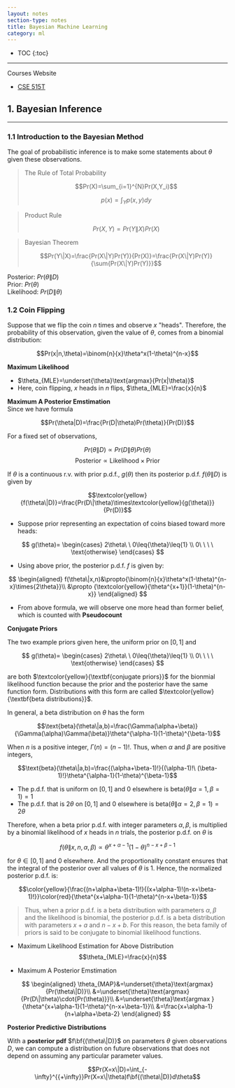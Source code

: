 ```yaml
---
layout: notes
section-type: notes
title: Bayesian Machine Learning
category: ml
---
```


* TOC
{:toc}
---

Courses Website
* [CSE 515T](https://www.cse.wustl.edu/~garnett/cse515t/fall_2019/)


## 1. Bayesian Inference
<hr>

### 1.1 Introduction to the Bayesian Method

The goal of probabilistic inference is to make some statements about $\theta$ given these observations.

> The Rule of Total Probability  
> 
> $$Pr(X)=\sum_{i=1}^{N}Pr(X,Y_i)$$
>
> $$p(x)=\int_{Y}p(x,y)dy$$

> Product Rule  
> 
> $$Pr(X,Y)=Pr(Y\|X)Pr(X)$$

> Bayesian Theorem  
> 
> $$Pr(Y\|X)=\frac{Pr(X\|Y)Pr(Y)}{Pr(X)}=\frac{Pr(X\|Y)Pr(Y)}{\sum{Pr(X\|Y)Pr(Y)}}$$

Posterior: $Pr(\theta\|D)$  
Prior: $Pr(\theta)$  
Likelihood: $Pr(D\|\theta)$  


### 1.2 Coin Flipping

Suppose that we flip the coin $n$ times and observe $x$ "heads". Therefore, the probability of this observation, given the value of $\theta$, comes from a binomial distribution:

$$Pr(x|n,\theta)=\binom{n}{x}\theta^x(1-\theta)^{n-x}$$

**Maximum Likelihood**  
* $\theta_{MLE}=\underset{\theta}\text{argmax}{Pr(x|\theta)}$  
* Here, coin flipping, $x$ heads in $n$ flips, $\theta_{MLE}=\frac{x}{n}$

**Maximum A Posterior Emstimation**  
Since we have formula

$$Pr(\theta|D)=\frac{Pr(D|\theta)Pr(\theta)}{Pr(D)}$$

For a fixed set of observations,

$$Pr(\theta\|D) \propto Pr(D\|\theta)Pr(\theta)$$
$$\text{Posterior} \propto \text{Likelihood}\times{\text{Prior}}$$

If $\theta$ is a continuous r.v. with prior p.d.f., $g(\theta)$ then its posterior p.d.f. $f(\theta\|D)$ is given by

$$\textcolor{yellow}{f(\theta\|D)}=\frac{Pr(D\|\theta)\times\textcolor{yellow}{g(\theta)}}{Pr(D)}$$

* Suppose prior representing an expectation of coins biased toward more heads:

$$
g(\theta)=
\begin{cases}
    2\theta\ \ 0\leq{\theta}\leq{1} \\
    0\ \ \ \ \text{otherwise}
\end{cases}
$$

* Using above prior, the posterior p.d.f. $f$ is given by:

$$
\begin{aligned}
f(\theta\|x,n)&\propto{\binom{n}{x}\theta^x(1-\theta)^{n-x}\times{2\theta}}\\
&\propto {\textcolor{yellow}{\theta^{x+1}}(1-\theta)^{n-x}}
\end{aligned}
$$

* From above formula, we will observe one more head than former belief, which is counted with **Pseudocount**

**Conjugate Priors**

The two example priors given here, the uniform prior on $[0,1]$ and  

$$
g(\theta)=
\begin{cases}
    2\theta\ \ 0\leq{\theta}\leq{1} \\
    0\ \ \ \ \text{otherwise}
\end{cases}
$$

are both $\textcolor{yellow}{\textbf{conjugate priors}}$ for the bionmial likelihood function because the prior and the posterior have the same function form. Distributions with this form are called $\textcolor{yellow}{\textbf{beta distributions}}$.

In general, a beta distribution on $\theta$ has the form  

$$\text{beta}(\theta\|a,b)=\frac{\Gamma(\alpha+\beta)}{\Gamma(\alpha)\Gamma(\beta)}\theta^{\alpha-1}(1-\theta)^{\beta-1}$$

When $n$ is a positive integer, $\Gamma(n)=(n-1)!$. Thus, when $\alpha$ and $\beta$ are positive integers,

$$\text{beta}(\theta\|a,b)=\frac{(\alpha+\beta-1)!}{(\alpha-1)!\ (\beta-1)!}\theta^{\alpha-1}(1-\theta)^{\beta-1}$$

* The p.d.f. that is uniform on $[0,1]$ and $0$ elsewhere is $\text{beta}(\theta\|\alpha=1,\beta=1)=1$
* The p.d.f. that is $2\theta$ on $[0,1]$ and $0$ elsewhere is $\text{beta}(\theta\|\alpha=2,\beta=1)=2\theta$

Therefore, when a beta prior p.d.f. with integer parameters $\alpha, \beta$, is multiplied by a binomial likelihood of $x$ heads in $n$ trials, the posterior p.d.f. on $\theta$ is

$$f(\theta\|x,n,\alpha,\beta) \propto \theta^{x+\alpha-1}(1-\theta)^{n-x+\beta-1}$$

for $\theta\in[0,1]$ and $0$ elsewhere. And the proportionality constant ensures that the integral of the posterior over all values of $\theta$ is $1$. Hence, the normalized posterior p.d.f. is:

$$\color{yellow}{\frac{(n+\alpha+\beta-1)!}{(x+\alpha-1)!(n-x+\beta-1)!}}\color{red}{\theta^{x+\alpha-1}(1-\theta)^{n-x+\beta-1}}$$

> Thus, when a prior p.d.f. is a beta distribution with parameters $\alpha, \beta$ and the likelihood is binomial, the posterior p.d.f. is a beta distribution with parameters $x+a$ and $n-x+b$. For this reason, the beta family of priors is said to be conjugate to binomial likelihood functions.

* Maximum Likelihood Estimation for Above Distribution
$$\theta_{MLE}=\frac{x}{n}$$

* Maximum A Posterior Emstimation

$$
\begin{aligned}
\theta_{MAP}&=\underset{\theta}\text{argmax}{Pr(\theta\|D)}\\
&=\underset{\theta}\text{argmax}{Pr(D\|\theta)\cdot{Pr(\theta)}}\\
&=\underset{\theta}\text{argmax }{\theta^{x+\alpha-1}(1-\theta)^{n-x+\beta-1}}\\
&=\frac{x+\alpha-1}{n+\alpha+\beta-2}
\end{aligned}
$$


**Posterior Predictive Distributions**

With a $\textbf{posterior pdf}$ $f\bf{(\theta\|D)}$ on parameters $\theta$ given observations $D$, we can compute a distribution on future observations that does not depend on assuming any particular parameter values.

$$Pr(X=x\|D)=\int_{-\infty}^{{+\infty}}Pr(X=x\|\theta)f\bf{(\theta\|D)}d\theta$$










